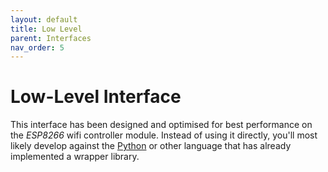 ```yaml
---
layout: default
title: Low Level
parent: Interfaces
nav_order: 5
---
```

# Low-Level Interface
This interface has been designed and optimised for best performance on the *ESP8266* wifi controller module. Instead of using it directly, you'll most likely develop against the [Python](/interfaces/python.html) or other language that has already implemented a wrapper library.
